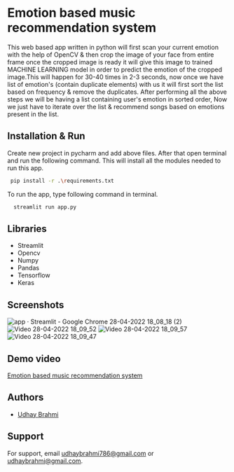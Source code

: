 
# Emotion based music recommendation system

This web based app written in python will first scan your current emotion with the help of OpenCV & then crop the image of your face from entire frame once the cropped image is ready it will give this image to trained MACHINE LEARNING model in order to predict the emotion of the cropped image.This will happen for 30-40 times in 2-3 seconds, now once we have list of emotion's (contain duplicate elements) with us it will first sort the list based on frequency & remove the duplicates. After performing all the above steps we will be having a list containing user's emotion in sorted order, Now we just have to iterate over the list & recommend songs based on emotions present in the list.


## Installation & Run

Create new project in pycharm and add above files. After that open terminal and run the following command. This will install all the modules needed to run this app. 

```bash
 pip install -r .\requirements.txt
```

To run the app, type following command in terminal. 
```bash
  streamlit run app.py
```

## Libraries

- Streamlit
- Opencv
- Numpy
- Pandas
- Tensorflow
- Keras


## Screenshots

![app · Streamlit - Google Chrome 28-04-2022 18_08_18 (2)](https://user-images.githubusercontent.com/72250606/165754362-8e0dec51-c42a-4efe-8215-b6cc8c23923c.png)
![Video 28-04-2022 18_09_52](https://user-images.githubusercontent.com/72250606/165754424-492954ca-666e-4430-8504-5d93a5a041ab.png)
![Video 28-04-2022 18_09_57](https://user-images.githubusercontent.com/72250606/165754428-6c22b327-c9a2-401a-8f19-d1838c201777.png)
![Video 28-04-2022 18_09_47](https://user-images.githubusercontent.com/72250606/165754415-3a4559e7-2338-4591-b1dc-159436eeebc4.png)

## Demo video

 [Emotion based music recommendation system](https://youtu.be/eSBsY4WwgGw)
 

## Authors

- [Udhay Brahmi](https://github.com/Udhay-Brahmi)



## Support

For support, email udhaybrahmi786@gmail.com or udhaybrahmi@gmail.com.

